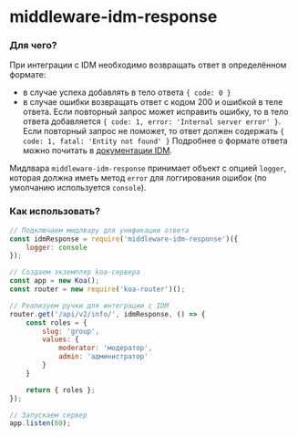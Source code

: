 # middleware-idm-response

### Для чего?
При интеграции с IDM необходимо возвращать ответ в определённом формате:
  - в случае успеха добавлять в тело ответа `{ code: 0 }`
  - в случае ошибки возвращать ответ с кодом 200 и ошибкой в теле ответа.
    Если повторный запрос может исправить ошибку, то в тело ответа добавляется
    `{ code: 1, error: 'Internal server error' }`. Если повторный запрос не поможет,
    то ответ должен содержать `{ code: 1, fatal: 'Entity not found' }`
Подробнее о формате ответа можно почитать в [документации IDM](https://wiki.yandex-team.ru/Intranet/idm/API/#examples).

Мидлвара `middleware-idm-response` принимает объект с опцией `logger`, которая
должна иметь метод `error` для логгирования ошибок (по умолчанию используется `console`).

### Как использовать?
```js
// Подключаем мидлвару для унификации ответа
const idmResponse = require('middleware-idm-response')({
    logger: console
});

// Создаем экземпляр koa-сервера
const app = new Koa();
const router = new require('koa-router')();

// Реализуем ручки для интеграции с IDM
router.get('/api/v2/info/', idmResponse, () => {
    const roles = {
        slug: 'group',
        values: {
            moderator: 'модератор',
            admin: 'администратор'
        }
    }

    return { roles };
});

// Запускаем сервер
app.listen(80);
```
